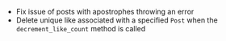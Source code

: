 * Fix issue of posts with apostrophes throwing an error
* Delete unique like associated with a specified `Post` when the `decrement_like_count` method is called


